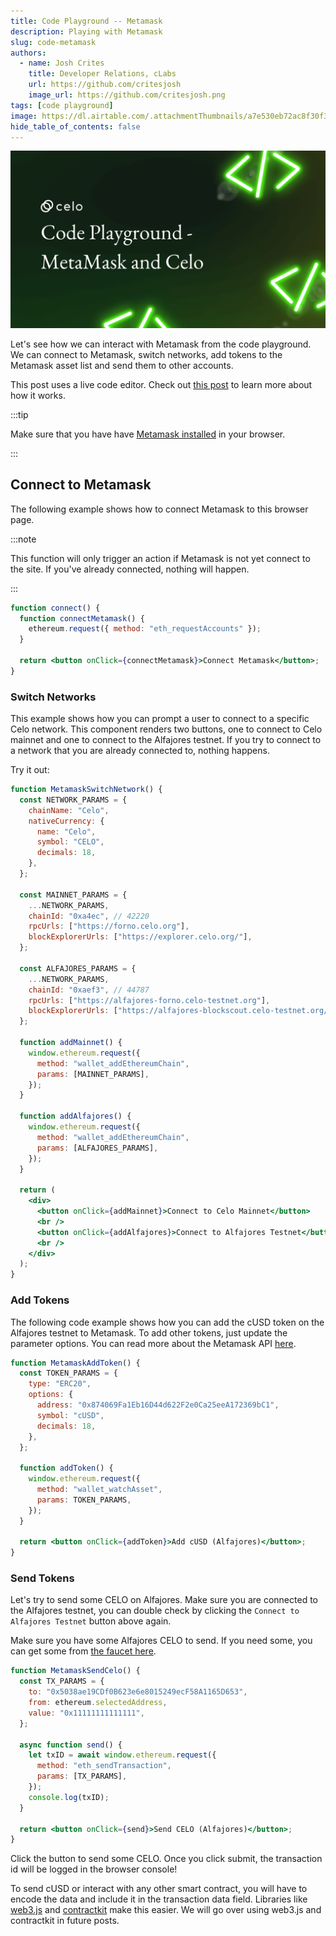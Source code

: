 ```yaml
---
title: Code Playground -- Metamask
description: Playing with Metamask
slug: code-metamask
authors:
  - name: Josh Crites
    title: Developer Relations, cLabs
    url: https://github.com/critesjosh
    image_url: https://github.com/critesjosh.png
tags: [code playground]
image: https://dl.airtable.com/.attachmentThumbnails/a7e530eb72ac8f30f37c0a3447ef0e7d/72e944da
hide_table_of_contents: false
---
```


![header](../src/data-tutorials/showcase/beginner/code-playground-metamask-and-celo.png)

Let's see how we can interact with Metamask from the code playground. We can connect to Metamask, switch networks, add tokens to the Metamask asset list and send them to other accounts.

This post uses a live code editor. Check out [this post](2021-11-15-code-playground.md) to learn more about how it works.

:::tip

Make sure that you have have [Metamask installed](https://metamask.io) in your browser.

:::

## Connect to Metamask

The following example shows how to connect Metamask to this browser page.

:::note

This function will only trigger an action if Metamask is not yet connect to the site. If you've already connected, nothing will happen.

:::

```jsx live
function connect() {
  function connectMetamask() {
    ethereum.request({ method: "eth_requestAccounts" });
  }

  return <button onClick={connectMetamask}>Connect Metamask</button>;
}
```

<!--truncate-->

### Switch Networks

This example shows how you can prompt a user to connect to a specific Celo network. This component renders two buttons, one to connect to Celo mainnet and one to connect to the Alfajores testnet. If you try to connect to a network that you are already connected to, nothing happens.

Try it out:

```jsx live
function MetamaskSwitchNetwork() {
  const NETWORK_PARAMS = {
    chainName: "Celo",
    nativeCurrency: {
      name: "Celo",
      symbol: "CELO",
      decimals: 18,
    },
  };

  const MAINNET_PARAMS = {
    ...NETWORK_PARAMS,
    chainId: "0xa4ec", // 42220
    rpcUrls: ["https://forno.celo.org"],
    blockExplorerUrls: ["https://explorer.celo.org/"],
  };

  const ALFAJORES_PARAMS = {
    ...NETWORK_PARAMS,
    chainId: "0xaef3", // 44787
    rpcUrls: ["https://alfajores-forno.celo-testnet.org"],
    blockExplorerUrls: ["https://alfajores-blockscout.celo-testnet.org/"],
  };

  function addMainnet() {
    window.ethereum.request({
      method: "wallet_addEthereumChain",
      params: [MAINNET_PARAMS],
    });
  }

  function addAlfajores() {
    window.ethereum.request({
      method: "wallet_addEthereumChain",
      params: [ALFAJORES_PARAMS],
    });
  }

  return (
    <div>
      <button onClick={addMainnet}>Connect to Celo Mainnet</button>
      <br />
      <button onClick={addAlfajores}>Connect to Alfajores Testnet</button>
      <br />
    </div>
  );
}
```

### Add Tokens

The following code example shows how you can add the cUSD token on the Alfajores testnet to Metamask. To add other tokens, just update the parameter options. You can read more about the Metamask API [here](https://docs.metamask.io/guide/rpc-api.html#wallet-watchasset).

```jsx live
function MetamaskAddToken() {
  const TOKEN_PARAMS = {
    type: "ERC20",
    options: {
      address: "0x874069Fa1Eb16D44d622F2e0Ca25eeA172369bC1",
      symbol: "cUSD",
      decimals: 18,
    },
  };

  function addToken() {
    window.ethereum.request({
      method: "wallet_watchAsset",
      params: TOKEN_PARAMS,
    });
  }

  return <button onClick={addToken}>Add cUSD (Alfajores)</button>;
}
```

### Send Tokens

Let's try to send some CELO on Alfajores. Make sure you are connected to the Alfajores testnet, you can double check by clicking the `Connect to Alfajores Testnet` button above again.

Make sure you have some Alfajores CELO to send. If you need some, you can get some from [the faucet here](https://celo.org/developers/faucet).

```jsx live
function MetamaskSendCelo() {
  const TX_PARAMS = {
    to: "0x5038ae19CDf0B623e6e8015249ecF58A1165D653",
    from: ethereum.selectedAddress,
    value: "0x11111111111111",
  };

  async function send() {
    let txID = await window.ethereum.request({
      method: "eth_sendTransaction",
      params: [TX_PARAMS],
    });
    console.log(txID);
  }

  return <button onClick={send}>Send CELO (Alfajores)</button>;
}
```

Click the button to send some CELO. Once you click submit, the transaction id will be logged in the browser console!

To send cUSD or interact with any other smart contract, you will have to encode the data and include it in the transaction data field. Libraries like [web3.js](https://web3js.readthedocs.io/en/v1.5.2/) and [contractkit](https://www.npmjs.com/package/@celo/contractkit) make this easier. We will go over using web3.js and contractkit in future posts.
